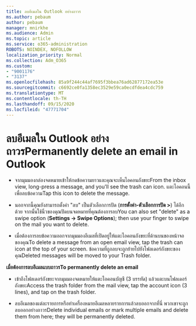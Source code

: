 ```yaml
---
title: ลบอีเมลใน Outlook อย่างถาวร
ms.author: pebaum
author: pebaum
manager: mnirkhe
ms.audience: Admin
ms.topic: article
ms.service: o365-administration
ROBOTS: NOINDEX, NOFOLLOW
localization_priority: Normal
ms.collection: Adm_O365
ms.custom:
- "9001176"
- "3137"
ms.openlocfilehash: 85a9f244c44af7695f3bbea76ad62877172ea53e
ms.sourcegitcommit: c6692ce0fa1358ec3529e59ca0ecdfdea4cdc759
ms.translationtype: MT
ms.contentlocale: th-TH
ms.lasthandoff: 09/15/2020
ms.locfileid: "47771704"
---
```

# <a name="permanently-delete-an-email-in-outlook"></a><span data-ttu-id="dde28-102">ลบอีเมลใน Outlook อย่างถาวร</span><span class="sxs-lookup"><span data-stu-id="dde28-102">Permanently delete an email in Outlook</span></span>

- <span data-ttu-id="dde28-103">จากมุมมองกล่องจดหมายเข้าให้กดข้อความยาวและคุณจะเห็นไอคอนถังขยะ</span><span class="sxs-lookup"><span data-stu-id="dde28-103">From the inbox view, long-press a message, and you'll see the trash can icon.</span></span> <span data-ttu-id="dde28-104">แตะไอคอนนี้เพื่อลบข้อความ</span><span class="sxs-lookup"><span data-stu-id="dde28-104">Tap this icon to delete the message.</span></span>

- <span data-ttu-id="dde28-105">นอกจากนี้คุณยังสามารถตั้งค่า "ลบ" เป็นตัวเลือกการปัด (**การตั้งค่า-ตัวเลือกการปัด >**) ได้อีกด้วย จากนั้นใช้นิ้วของคุณปัดบนจดหมายที่คุณต้องการลบ</span><span class="sxs-lookup"><span data-stu-id="dde28-105">You can also set "delete" as a swipe option (**Settings -> Swipe Options**); then use your finger to swipe on the mail you want to delete.</span></span> 

- <span data-ttu-id="dde28-106">เมื่อต้องการลบข้อความออกจากมุมมองอีเมลที่เปิดอยู่ให้แตะไอคอนถังขยะที่ด้านบนของหน้าจอของคุณ</span><span class="sxs-lookup"><span data-stu-id="dde28-106">To delete a message from an open email view, tap the trash can icon at the top of your screen.</span></span> <span data-ttu-id="dde28-107">ข้อความที่ถูกลบจะถูกย้ายไปยังโฟลเดอร์ถังขยะของคุณ</span><span class="sxs-lookup"><span data-stu-id="dde28-107">Deleted messages will be moved to your Trash folder.</span></span> 

<span data-ttu-id="dde28-108">**เมื่อต้องการลบอีเมลแบบถาวร**</span><span class="sxs-lookup"><span data-stu-id="dde28-108">**To permanently delete an email**</span></span>

- <span data-ttu-id="dde28-109">เข้าถึงโฟลเดอร์ถังขยะจากมุมมองจดหมายให้แตะไอคอนบัญชี (3 บรรทัด) แล้วแตะบนโฟลเดอร์ถังขยะ</span><span class="sxs-lookup"><span data-stu-id="dde28-109">Access the trash folder from the mail view, tap the account icon (3 lines), and tap on the trash folder.</span></span>

- <span data-ttu-id="dde28-110">ลบอีเมลของแต่ละรายการหรือทำเครื่องหมายอีเมลหลายรายการแล้วลบออกจากที่นี่ พวกเขาจะถูกลบออกอย่างถาวร</span><span class="sxs-lookup"><span data-stu-id="dde28-110">Delete individual emails or mark multiple emails and delete them from here; they will be permanently deleted.</span></span>